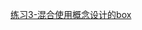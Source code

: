 [练习3-混合使用概念设计的box](https://github.com/quanbinn/Learn-Revit-the-Parametric-Way/blob/master/chapters/%E7%AB%A06-Revit%E4%BD%BF%E7%94%A8%E7%9A%84%E6%A0%B8%E5%BF%83%E6%96%B9%E6%B3%95-%E6%8B%BC%E8%A3%85N%E4%B8%AA%E6%A8%A1%E5%9D%97/%E7%BB%83%E4%B9%A03-%E6%B7%B7%E5%90%88%E4%BD%BF%E7%94%A8%E6%A6%82%E5%BF%B5%E8%AE%BE%E8%AE%A1%E7%9A%84box.md)

